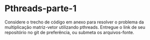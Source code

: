 # Pthreads-parte-1
Considere o trecho de código em anexo para resolver o problema da multiplicação matriz-vetor utilizando pthreads. Entregue o link de seu repositório no git de preferência, ou submeta os arquivos-fonte.
